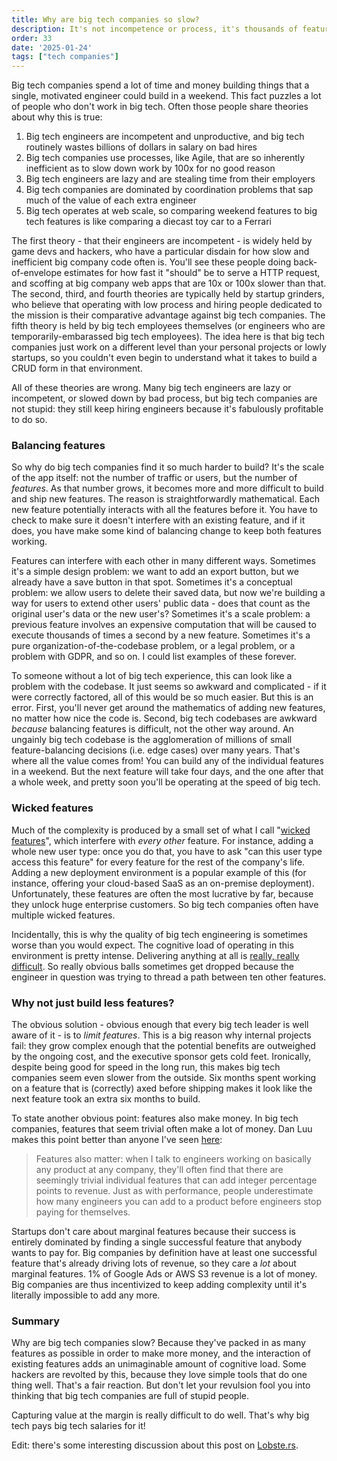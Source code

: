 ```yaml
---
title: Why are big tech companies so slow?
description: It's not incompetence or process, it's thousands of feature interactions
order: 33
date: '2025-01-24'
tags: ["tech companies"]
---
```


Big tech companies spend a lot of time and money building things that a single, motivated engineer could build in a weekend. This fact puzzles a lot of people who don't work in big tech. Often those people share theories about why this is true:

1. Big tech engineers are incompetent and unproductive, and big tech routinely wastes billions of dollars in salary on bad hires
2. Big tech companies use processes, like Agile, that are so inherently inefficient as to slow down work by 100x for no good reason
3. Big tech engineers are lazy and are stealing time from their employers
4. Big tech companies are dominated by coordination problems that sap much of the value of each extra engineer
5. Big tech operates at web scale, so comparing weekend features to big tech features is like comparing a diecast toy car to a Ferrari

The first theory - that their engineers are incompetent - is widely held by game devs and hackers, who have a particular disdain for how slow and inefficient big company code often is. You'll see these people doing back-of-envelope estimates for how fast it "should" be to serve a HTTP request, and scoffing at big company web apps that are 10x or 100x slower than that. The second, third, and fourth theories are typically held by startup grinders, who believe that operating with low process and hiring people dedicated to the mission is their comparative advantage against big tech companies. The fifth theory is held by big tech employees themselves (or engineers who are temporarily-embarassed big tech employees). The idea here is that big tech companies just work on a different level than your personal projects or lowly startups, so you couldn't even begin to understand what it takes to build a CRUD form in that environment.

All of these theories are wrong. Many big tech engineers are lazy or incompetent, or slowed down by bad process, but big tech companies are not stupid: they still keep hiring engineers because it's fabulously profitable to do so.

### Balancing features

So why do big tech companies find it so much harder to build? It's the scale of the app itself: not the number of traffic or users, but the number of _features_. As that number grows, it becomes more and more difficult to build and ship new features. The reason is straightforwardly mathematical. Each new feature potentially interacts with all the features before it. You have to check to make sure it doesn't interfere with an existing feature, and if it does, you have make some kind of balancing change to keep both features working.

Features can interfere with each other in many different ways. Sometimes it's a simple design problem: we want to add an export button, but we already have a save button in that spot. Sometimes it's a conceptual problem: we allow users to delete their saved data, but now we're building a way for users to extend other users' public data - does that count as the original user's data or the new user's? Sometimes it's a scale problem: a previous feature involves an expensive computation that will be caused to execute thousands of times a second by a new feature. Sometimes it's a pure organization-of-the-codebase problem, or a legal problem, or a problem with GDPR, and so on. I could list examples of these forever.

To someone without a lot of big tech experience, this can look like a problem with the codebase. It just seems so awkward and complicated - if it were correctly factored, all of this would be so much easier. But this is an error. First, you'll never get around the mathematics of adding new features, no matter how nice the code is. Second, big tech codebases are awkward _because_ balancing features is difficult, not the other way around. An ungainly big tech codebase is the agglomeration of millions of small feature-balancing decisions (i.e. edge cases) over many years. That's where all the value comes from! You can build any of the individual features in a weekend. But the next feature will take four days, and the one after that a whole week, and pretty soon you'll be operating at the speed of big tech.

### Wicked features

Much of the complexity is produced by a small set of what I call "[wicked features](/wicked-features)", which interfere with _every other_ feature. For instance, adding a whole new user type: once you do that, you have to ask "can this user type access this feature" for every feature for the rest of the company's life. Adding a new deployment environment is a popular example of this (for instance, offering your cloud-based SaaS as an on-premise deployment). Unfortunately, these features are often the most lucrative by far, because they unlock huge enterprise customers. So big tech companies often have multiple wicked features.

Incidentally, this is why the quality of big tech engineering is sometimes worse than you would expect. The cognitive load of operating in this environment is pretty intense. Delivering anything at all is [really, really difficult](/how-to-ship). So really obvious balls sometimes get dropped because the engineer in question was trying to thread a path between ten other features.

### Why not just build less features?

The obvious solution - obvious enough that every big tech leader is well aware of it - is to _limit features_. This is a big reason why internal projects fail: they grow complex enough that the potential benefits are outweighed by the ongoing cost, and the executive sponsor gets cold feet. Ironically, despite being good for speed in the long run, this makes big tech companies seem even slower from the outside. Six months spent working on a feature that is (correctly) axed before shipping makes it look like the next feature took an extra six months to build.

To state another obvious point: features also make money. In big tech companies, features that seem trivial often make a lot of money. Dan Luu makes this point better than anyone I've seen [here](https://danluu.com/sounds-easy/):

> Features also matter: when I talk to engineers working on basically any product at any company, they'll often find that there are seemingly trivial individual features that can add integer percentage points to revenue. Just as with performance, people underestimate how many engineers you can add to a product before engineers stop paying for themselves.

Startups don't care about marginal features because their success is entirely dominated by finding a single successful feature that anybody wants to pay for. Big companies by definition have at least one successful feature that's already driving lots of revenue, so they care a _lot_ about marginal features. 1% of Google Ads or AWS S3 revenue is a lot of money. Big companies are thus incentivized to keep adding complexity until it's literally impossible to add any more.

### Summary

Why are big tech companies slow? Because they've packed in as many features as possible in order to make more money, and the interaction of existing features adds an unimaginable amount of cognitive load. Some hackers are revolted by this, because they love simple tools that do one thing well. That's a fair reaction. But don't let your revulsion fool you into thinking that big tech companies are full of stupid people.

Capturing value at the margin is really difficult to do well. That's why big tech pays big tech salaries for it!

Edit: there's some interesting discussion about this post on [Lobste.rs](https://lobste.rs/s/ghq0lb/why_are_big_tech_companies_so_slow).